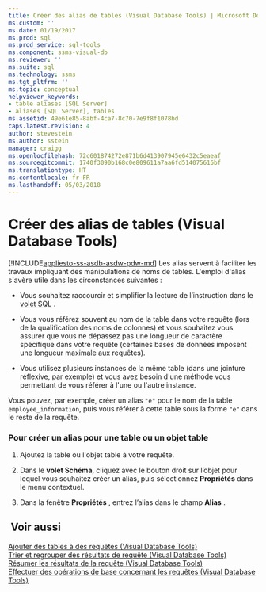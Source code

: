 ```yaml
---
title: Créer des alias de tables (Visual Database Tools) | Microsoft Docs
ms.custom: ''
ms.date: 01/19/2017
ms.prod: sql
ms.prod_service: sql-tools
ms.component: ssms-visual-db
ms.reviewer: ''
ms.suite: sql
ms.technology: ssms
ms.tgt_pltfrm: ''
ms.topic: conceptual
helpviewer_keywords:
- table aliases [SQL Server]
- aliases [SQL Server], tables
ms.assetid: 49e61e85-8abf-4ca7-8c70-7e9f8f1078bd
caps.latest.revision: 4
author: stevestein
ms.author: sstein
manager: craigg
ms.openlocfilehash: 72c601874272e871b6d413907945e6432c5eaeaf
ms.sourcegitcommit: 1740f3090b168c0e809611a7aa6fd514075616bf
ms.translationtype: HT
ms.contentlocale: fr-FR
ms.lasthandoff: 05/03/2018
---
```

# <a name="create-table-aliases-visual-database-tools"></a>Créer des alias de tables (Visual Database Tools)
[!INCLUDE[appliesto-ss-asdb-asdw-pdw-md](../../includes/appliesto-ss-asdb-asdw-pdw-md.md)]
Les alias servent à faciliter les travaux impliquant des manipulations de noms de tables. L'emploi d'alias s'avère utile dans les circonstances suivantes :  
  
-   Vous souhaitez raccourcir et simplifier la lecture de l’instruction dans le [volet SQL](../../ssms/visual-db-tools/sql-pane-visual-database-tools.md) .  
  
-   Vous vous référez souvent au nom de la table dans votre requête (lors de la qualification des noms de colonnes) et vous souhaitez vous assurer que vous ne dépassez pas une longueur de caractère spécifique dans votre requête (certaines bases de données imposent une longueur maximale aux requêtes).  
  
-   Vous utilisez plusieurs instances de la même table (dans une jointure réflexive, par exemple) et vous avez besoin d'une méthode vous permettant de vous référer à l'une ou l'autre instance.  
  
Vous pouvez, par exemple, créer un alias `"e"` pour le nom de la table `employee_information`, puis vous référer à cette table sous la forme `"e"` dans le reste de la requête.  
  
### <a name="to-create-an-alias-for-a-table-or-table-valued-object"></a>Pour créer un alias pour une table ou un objet table  
  
1.  Ajoutez la table ou l'objet table à votre requête.  
  
2.  Dans le **volet Schéma**, cliquez avec le bouton droit sur l’objet pour lequel vous souhaitez créer un alias, puis sélectionnez **Propriétés** dans le menu contextuel.  
  
3.  Dans la fenêtre **Propriétés** , entrez l’alias dans le champ **Alias** .  
  
## <a name="see-also"></a> Voir aussi  
[Ajouter des tables à des requêtes &#40;Visual Database Tools&#41;](../../ssms/visual-db-tools/add-tables-to-queries-visual-database-tools.md)  
[Trier et regrouper des résultats de requête &#40;Visual Database Tools&#41;](../../ssms/visual-db-tools/sort-and-group-query-results-visual-database-tools.md)  
[Résumer les résultats de la requête &#40;Visual Database Tools&#41;](../../ssms/visual-db-tools/summarize-query-results-visual-database-tools.md)  
[Effectuer des opérations de base concernant les requêtes &#40;Visual Database Tools&#41;](../../ssms/visual-db-tools/perform-basic-operations-with-queries-visual-database-tools.md)  
  
